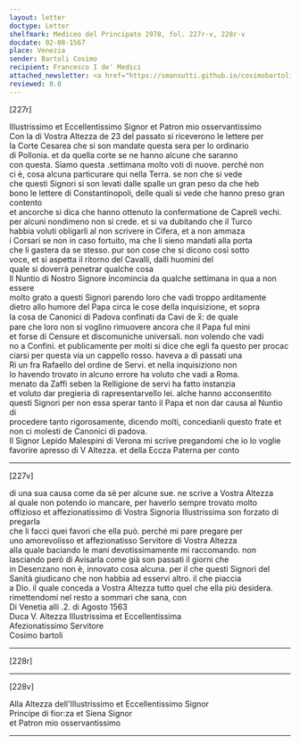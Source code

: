 ```yaml
---
layout: letter
doctype: Letter
shelfmark: Mediceo del Principato 2978, fol. 227r-v, 228r-v
docdate: 02-08-1567
place: Venezia
sender: Bartoli Cosimo
recipient: Francesco I de' Medici
attached_newsletter: <a href="https://smansutti.github.io/cosimobartoli/texts/3080_029/">3080_029</a>
reviewed: 0.0
---
```


[227r]  
  
  
Illustrissimo et Eccellentissimo Signor et Patron mio osservantissimo  
Con la di Vostra Altezza de 23 del passato si riceverono le lettere per  
la Corte Cesarea che si son mandate questa sera per lo ordinario  
di Pollonia. et da quella corte se ne hanno alcune che saranno  
con questa. Siamo questa .settimana molto voti di nuove. perché non  
ci è, cosa alcuna particurare qui nella Terra. se non che si vede  
che questi Signori si son levati dalle spalle un gran peso da che heb  
bono le lettere di Constantinopoli, delle quali si vede che hanno preso gran contento  
et ancorche si dica che hanno ottenuto la confermatione de Capreli vechi.  
per alcuni nondimeno non si crede. et si va dubitando che il Turco  
habbia voluti obligarli al non scrivere in Cifera, et a non ammaza  
i Corsari se non in caso fortuito, ma che li sieno mandati alla porta  
che li gastera da se stesso. pur son cose che si dicono così sotto  
voce, et si aspetta il ritorno del Cavalli, dalli huomini del  
quale si doverrà penetrar qualche cosa  
Il Nuntio di Nostro Signore incomincia da qualche settimana in qua a non essere  
molto grato a questi Signori parendo loro che vadi troppo arditamente  
dietro allo humore del Papa circa le cose della inquisizione, et sopra  
la cosa de Canonici di Padova confinati da Cavi de x̅: de quale  
pare che loro non si voglino rimuovere ancora che il Papa ful mini  
et forse di Censure et discomuniche universali. non volendo che vadi  
no a Confini. et publicamente per molti si dice che egli fa questo per procac  
ciarsi per questa via un cappello rosso. haveva a dì passati una  
Ri un fra Rafaello del ordine de Servi. et nella inquisiziono non  
lo havendo trovato in alcuno errore ha voluto che vadi a Roma.  
menato da Zaffi seben la Relligione de servi ha fatto instanzia  
et voluto dar pregieria di rapresentarvello lei. alche hanno acconsentito  
questi Signori per non essa sperar tanto il Papa et non dar causa al Nuntio di  
procedere tanto rigorosamente, dicendo molti, concedianli questo frate et  
non ci molesti de Canonici di padova.  
Il Signor Lepido Malespini di Verona mi scrive pregandomi che io lo voglie  
favorire apresso di V Altezza. et della Eccza Paterna per conto  
  
---  

[227v]  
  
  
di una sua causa come da sè per alcune sue. ne scrive a Vostra Altezza  
al quale non potendo io mancare, per haverlo sempre trovato molto  
offizioso et affezionatissimo di Vostra Signoria Illustrissima son forzato di pregarla  
che li facci quei favori che ella può. perché mi pare pregare per  
uno amorevolisso et affezionatisso Servitore di Vostra Altezza  
alla quale baciando le mani devotissimamente mi raccomando. non  
lasciando però di Avisarla come già son passati il giorni che  
in Desenzano non è, innovato cosa alcuna. per il che questi Signori del  
Sanità giudicano che non habbia ad esservi altro. il che piaccia  
a Dio. il quale conceda a Vostra Altezza tutto quel che ella più desidera.  
rimettendomi nel resto a sommari che sana, con  
Di Venetia alli .2. di Agosto 1563  
Duca V. Altezza Illustrissima et Eccellentissima  
Afezionatissimo Servitore  
Cosimo bartoli  
  
---  

[228r]  
  
  
  
---  

[228v]  
  
  
Alla Altezza dell'Illustrissimo et Eccellentissimo Signor  
Principe di fior:za et Siena Signor  
et Patron mio osservantissimo  
  
---  

